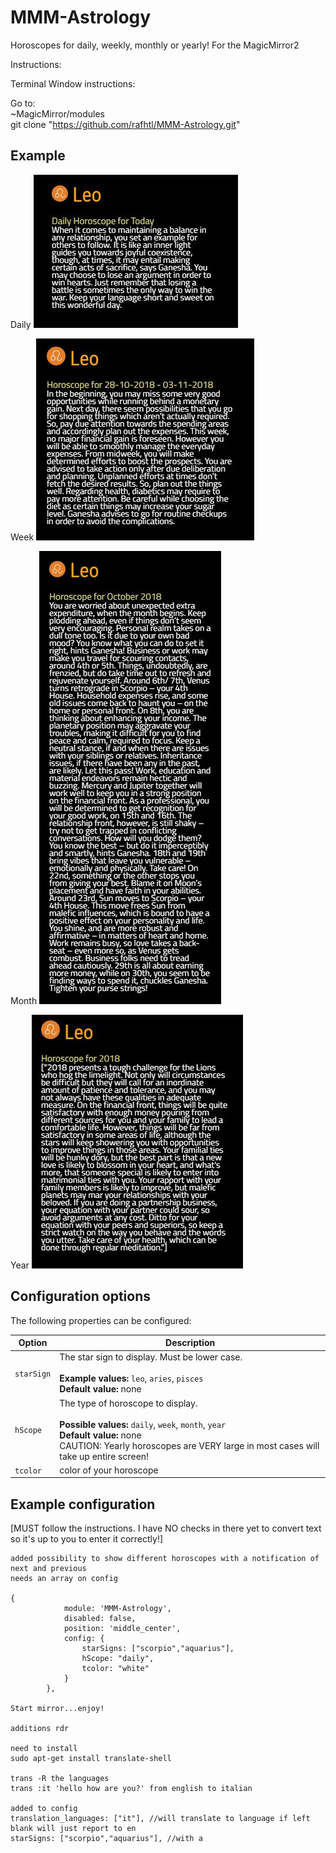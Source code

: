 # MMM-Astrology
Horoscopes for daily, weekly, monthly or yearly!  For the MagicMirror2

Instructions:

Terminal Window instructions:  

  Go to:  
        ~MagicMirror/modules  
         git clone "https://github.com/rafhtl/MMM-Astrology.git"  
## Example

Daily
![](examples/daily.JPG) 

Week
![](examples/week.JPG)

Month
![](examples/month.JPG) 

Year
![](examples/year.JPG) 
 
## Configuration options

The following properties can be configured:

| Option | Description
| --- | ---
| `starSign` | The star sign to display. Must be lower case. <br><br> **Example values:** `leo`, `aries`, `pisces`<br>**Default value:** none
| `hScope` | The type of horoscope to display. <br><br> **Possible values:** `daily`, `week`, `month`, `year`<br>**Default value:** none<br>CAUTION:  Yearly horoscopes are VERY large in most cases will take up entire screen! 
|`tcolor`| color of your horoscope

## Example configuration
[MUST follow the instructions.  I have NO checks in there yet to convert text so it's up to you to enter it correctly!]
```
added possibility to show different horoscopes with a notification of next and previous
needs an array on config

{
            module: 'MMM-Astrology',
            disabled: false,
            position: 'middle_center',
            config: {
                starSigns: ["scorpio","aquarius"],
                hScope: "daily",
                tcolor: "white"
            }
        },

Start mirror...enjoy! 

additions rdr

need to install 
sudo apt-get install translate-shell

trans -R the languages
trans :it 'hello how are you?' from english to italian

added to config
translation_languages: ["it"], //will translate to language if left blank will just report to en
starSigns: ["scorpio","aquarius"], //with a 
